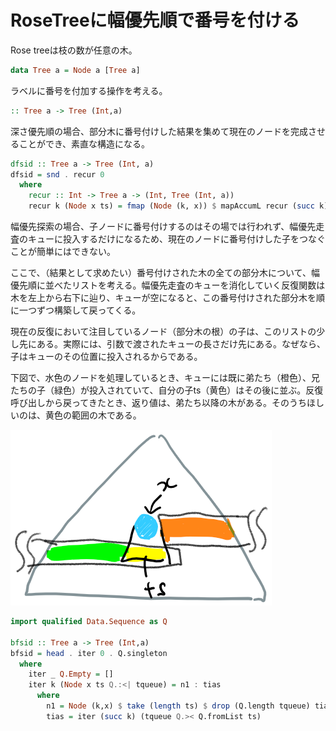 # RoseTreeに幅優先順で番号を付ける

Rose treeは枝の数が任意の木。

```haskell
data Tree a = Node a [Tree a]
```

ラベルに番号を付加する操作を考える。

```haskell
:: Tree a -> Tree (Int,a)
```

深さ優先順の場合、部分木に番号付けした結果を集めて現在のノードを完成させることができ、素直な構造になる。

```haskell
dfsid :: Tree a -> Tree (Int, a)
dfsid = snd . recur 0
  where
    recur :: Int -> Tree a -> (Int, Tree (Int, a))
    recur k (Node x ts) = fmap (Node (k, x)) $ mapAccumL recur (succ k) ts
```

幅優先探索の場合、子ノードに番号付けするのはその場では行われず、幅優先走査のキューに投入するだけになるため、現在のノードに番号付けした子をつなぐことが簡単にはできない。

ここで、（結果として求めたい）番号付けされた木の全ての部分木について、幅優先順に並べたリストを考える。幅優先走査のキューを消化していく反復関数は木を左上から右下に辿り、キューが空になると、この番号付けされた部分木を順に一つずつ構築して戻ってくる。

現在の反復において注目しているノード（部分木の根）の子は、このリストの少し先にある。実際には、引数で渡されたキューの長さだけ先にある。なぜなら、子はキューのその位置に投入されるからである。

下図で、水色のノードを処理しているとき、キューには既に弟たち（橙色）、兄たちの子（緑色）が投入されていて、自分の子ts（黄色）はその後に並ぶ。反復呼び出しから戻ってきたとき、返り値は、弟たち以降の木がある。そのうちほしいのは、黄色の範囲の木である。

![](../.gitbook/assets/image.png)

```haskell
import qualified Data.Sequence as Q

bfsid :: Tree a -> Tree (Int,a)
bfsid = head . iter 0 . Q.singleton
  where
    iter _ Q.Empty = []
    iter k (Node x ts Q.:<| tqueue) = n1 : tias
      where
        n1 = Node (k,x) $ take (length ts) $ drop (Q.length tqueue) tias
        tias = iter (succ k) (tqueue Q.>< Q.fromList ts)
```

